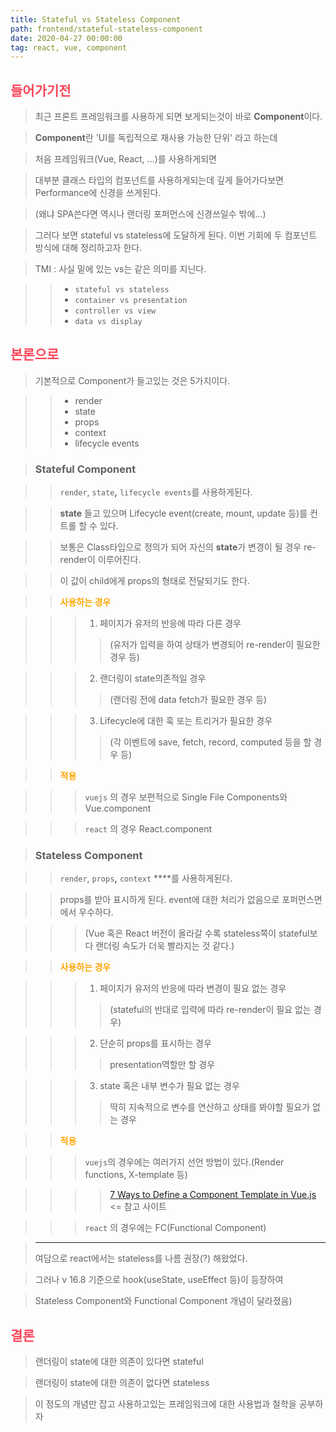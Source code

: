```yaml
---
title: Stateful vs Stateless Component
path: frontend/stateful-stateless-component
date: 2020-04-27 00:00:00
tag: react, vue, component
---
```

## <div style="color: #fa4659">들어가기전</div>

> 최근 프론트 프레임워크를 사용하게 되면 보게되는것이 바로 **Component**이다. 

> **Component**란 'UI를 독립적으로 재사용 가능한 단위' 라고 하는데

> 처음 프레임워크(Vue, React, ...)를 사용하게되면

> 대부분 클래스 타입의 컴포넌트를 사용하게되는데 깊게 들어가다보면 Performance에 신경을 쓰게된다. 

> (왜냐 SPA쓴다면 역시나 랜더링 포퍼먼스에 신경쓰일수 밖에...) 

> 그러다 보면 stateful vs stateless에 도달하게 된다. 이번 기회에 두 컴포넌트 방식에 대해 정리하고자 한다.

> TMI : 사실 밑에 있는 vs는 같은 의미를 지닌다.

>> - `stateful vs stateless`
>> - `container vs presentation`
>> - `controller vs view`
>> - `data vs display`

## <div style="color: #fa4659"> 본론으로

>기본적으로 Component가 들고있는 것은 5가지이다.

>> - render
>> - state
>> - props
>> - context
>> - lifecycle events

> ### **Stateful Component**

>> `render`,  `state`**,**  `lifecycle events`를 사용하게된다.

>> **state** 들고 있으며 Lifecycle event(create, mount, update 등)를 컨트롤 할 수 있다.

>> 보통은 Class타입으로 정의가 되어 자신의  **state**가 변경이 될 경우 re-render이 이루어진다.

>> 이 값이 child에게 props의 형태로 전달되기도 한다.

>> <div style="color: orange; font-weight: bold;"> 사용하는 경우

>>> 1. 페이지가 유저의 반응에 따라 다른 경우
>>>> (유저가 입력을 하여 상태가 변경되어 re-render이 필요한 경우 등)

>>> 2. 랜더링이 state의존적일 경우
>>>> (랜더링 전에 data fetch가 필요한 경우 등)

>>> 3. Lifecycle에 대한 훅 또는 트리거가 필요한 경우
>>>> (각 이벤트에 save, fetch, record, computed 등을 할 경우 등)

>> <div style="color: orange; font-weight: bold;">적용

>>> `vuejs` 의 경우 보편적으로 Single File Components와 Vue.component

>>> `react` 의 경우 React.component

> ### **Stateless Component**

>> `render`,  `props`**,**  `context` ****를 사용하게된다.

>> props를 받아 표시하게 된다. event에 대한 처리가 없음으로 포퍼먼스면에서 우수하다. 

>>> (Vue 혹은 React 버전이 올라갈 수록 stateless쪽이 stateful보다 랜더링 속도가 더욱 빨라지는 것 같다.)

>> <div style="color: orange; font-weight: bold;"> 사용하는 경우

>>> 1. 페이지가 유저의 반응에 따라 변경이 필요 없는 경우
>>>> (stateful의 반대로 입력에 따라 re-render이 필요 없는 경우)

>>> 2.  단순히 props를 표시하는 경우
>>>> presentation역할만 할 경우

>>> 3. state 혹은 내부 변수가 필요 없는 경우
>>>> 딱히 지속적으로 변수를 연산하고 상태를 봐야할 필요가 없는 경우

>> <div style="color: orange; font-weight: bold;"> 적용

>>> `vuejs`의 경우에는 여러가지 선언 방법이 있다.(Render functions, X-template 등)

>>>> [7 Ways to Define a Component Template in Vue.js](https://vuejsdevelopers.com/2017/03/24/vue-js-component-templates) <= 참고 사이트

>>> `react` 의 경우에는 FC(Functional Component) 

> ---
> 여담으로 react에서는 stateless를 나름 권장(?) 해왔었다.

> 그러나 v 16.8 기준으로 hook(useState, useEffect 등)이 등장하여 

> Stateless Component와 Functional Component 개념이 달라졌음)

## <div style="color: #fa4659">결론

> 랜더링이 state에 대한 의존이 있다면 stateful

> 랜더링이 state에 대한 의존이 없다면 stateless

> 이 정도의 개념만 잡고 사용하고있는 프레임워크에 대한 사용법과 철학을 공부하자
